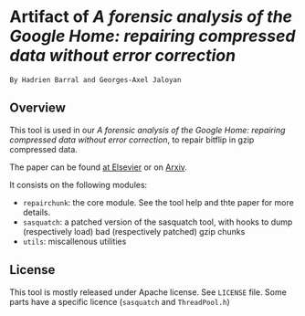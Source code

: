 # Artifact of *A forensic analysis of the Google Home: repairing compressed data without error correction*

```
By Hadrien Barral and Georges-Axel Jaloyan
```

## Overview

This tool is used in our *A forensic analysis of the Google Home: repairing compressed data without error correction*, to repair bitflip
in gzip compressed data.

The paper can be found [at Elsevier](https://www.sciencedirect.com/science/article/abs/pii/S2666281722001184) or on [Arxiv](https://arxiv.org/abs/2210.00856).

It consists on the following modules:
- `repairchunk`: the core module. See the tool help and thte paper for more details.
- `sasquatch`: a patched version of the sasquatch tool, with hooks to dump (respectively load) bad (respectively patched) gzip chunks
- `utils`: miscallenous utilities

## License

This tool is mostly released under Apache license. See `LICENSE` file.
Some parts have a specific licence (`sasquatch` and `ThreadPool.h`)
